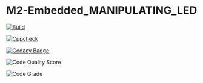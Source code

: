 # M2-Embedded_MANIPULATING_LED

[![Build](https://github.com/IssacAugustine/M2-Embedded_MANIPULATING_LED/actions/workflows/compile.yml/badge.svg)](https://github.com/IssacAugustine/M2-Embedded_MANIPULATING_LED/actions/workflows/compile.yml)

[![Cppcheck](https://github.com/IssacAugustine/M2-Embedded_MANIPULATING_LED/actions/workflows/cppcheck.yml/badge.svg)](https://github.com/IssacAugustine/M2-Embedded_MANIPULATING_LED/actions/workflows/cppcheck.yml)

[![Codacy Badge](https://app.codacy.com/project/badge/Grade/2424d162e28e449f9a3b462a9ca30d69)](https://www.codacy.com/gh/IssacAugustine/M2-Embedded_MANIPULATING_LED/dashboard?utm_source=github.com&amp;utm_medium=referral&amp;utm_content=IssacAugustine/M2-Embedded_MANIPULATING_LED&amp;utm_campaign=Badge_Grade)

![Code Quality Score](https://api.codiga.io/project/30173/score/svg)

![Code Grade](https://api.codiga.io/project/30173/status/svg)
